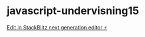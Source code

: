# javascript-undervisning15

[Edit in StackBlitz next generation editor ⚡️](https://stackblitz.com/~/github.com/tomekoder/javascript-undervisning15)